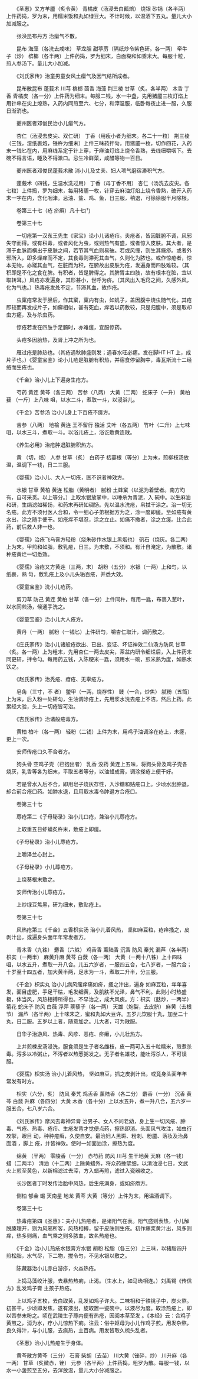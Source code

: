<!-- { "loadSidebar": true } -->
　　《圣惠》又方羊靥（炙令黄） 青橘皮（汤浸去白瓤焙） 烧银 砂锅（各半两）上件药捣，罗为末，用糯米饭和丸如绿豆大。不计时候，以温酒下五丸。量儿大小加减服之。

　　张涣昆布丹方 治瘿气不散。

　　昆布 海藻（各洗去咸味） 草龙胆 甜葶苈（隔纸炒令紫色研。各一两） 牵牛子（炒） 槟榔（各半两）上件药捣，罗为细末，白面糊和如黍米大。每服十粒，煎人参汤下。量儿大小加减。

　　《刘氏家传》治童男童女风土瘿气及因气结所成者。

　　昆布散昆布 蓬莪术 川芎 槟榔 茴香 海藻 荆三棱 甘草（炙。各半两） 木香 丁香 青橘皮（各一分）上件药为细末。每服二钱，水一中盏，先用猪靥三枚灯焰上用针串在尖上燎熟，入药内同煎至六、七分，和滓温服，临卧每夜止进一服，久服日渐消也。

　　夔州医者邓俊民治小儿瘿气方。

　　杏仁（汤浸去皮尖、双仁研） 丁香（用瘦小者为细末。各二十一粒） 荆三棱（三钱，湿纸裹炮，锉杵为细末）上件三味药拌匀，用猪靥一枚，切作四花，入药末一钱匕在内，用麻线系定于针上穿，于麻油灯焰上烧令香熟，去线细嚼咽下。去碗不得言语，睡及不得漱口。忌生冷鲜菜，咸醋等物一百日。

　　夔州医者邓俊民蓬莪术散 消小儿及丈夫、妇人项气磨宿滞积气方。

　　蓬莪术（四钱，生温水洗过用） 丁香（母丁香不用） 杏仁（汤洗去皮尖。各七粒）上件捣，罗为细末，每用猪靥一枚，针穿去麻油灯焰上烧令香熟，破开入药末一字在内，含化咽津。忌油、盐、鸡、鱼，日三服，稍退，可徐徐服半月除根。

　　卷第三十七（疮 疥癣）凡十七门

　　卷第三十七

　　一切疮第一汉东王先生《家宝》论小儿诸疮疖。夫疮者，皆因脏腑不调，风邪失守而得。或有积毒，或者风化为虫，或则热气有盛，或者惊入皮肤。其大者，是滞于血脉而横出于皮肤之间，若节其气血则易破。若或风缠，则生其瘾疹。或者外邪所入，即多燥痒而不定，其食毒则滞死其血气，久则化为脓也。或作惊疮者，惊本无物，亦蹉其血气，在脏而为积，在腑故出皮肤为疮，发遍身而四肢难较。（其积即是不化之食在脾。有积者，皆是脾得之。其脾胃主四肢，故有根本在脏，宜以取转耳。）风疮亦发遍身，其形甚小，世呼为疥。（其风出入毛窍之间，久感外风，化为气也。）热毒疮发处不定，节滞其血，故作疮。

　　虫窠疮常发于胫后，作其窠，窠内有虫，如虮子，盖因腹中烧虫随气化。其疮即较而再发成片子，如癣相似，甚有死血，痒若以药敷较，只是归腹中，须是取却虫方瘥，及与杀虫药。

　　惊疮若发在四肢手足腕时，亦难瘥，宜服惊药。

　　头疮多因胎热，及肾上冲之所为也。

　　雁过疮是肺热也。（其疮遇秋肺盛则发；遇春水旺必瘥。发在脚HT HT 上，成片子也。）《婴童宝鉴》论小儿疮是脏腑有积热，并宿食停留胸中，毒瓦斯流十二经络而生疮也。

　　《千金》治小儿上下遍身生疮方。

　　芍药 黄连 黄芩（各三两） 苦参（八两） 大黄（二两） 蛇床子（一升） 黄柏 菝 （一斤）上八味 咀，以水二斗，煮取一斗，以浸浴儿。

　　《千金》苦参汤 治小儿身上下百疮不瘥方。

　　苦参（八两） 地榆 黄连 王不留行 独活 艾叶（各五两） 竹叶（二升）上七味 咀，以水三斗，煮取一斗。以浴儿疮上，浴讫敷黄连散。

　　《养生必用》治疮肿退脏腑积热方。

　　黄 （切，焙） 人参 甘草（炙） 白药子 栝蒌根（等分）上为末，煎柳枝汤放温，温调下一钱，日二三服。

　　《婴孺》治小儿、大人一切疮，医不识者神效方。

　　水银 甘草 黄柏 黄连 松脂（黄明者） 腻粉 土蜂窠（以泥为着壁者。南方均有，自可采觅。以上等分。）上取水银放掌中，以唾杀为青泥，入 碗中。以生麻油和研，生绢滤如稀饧，和药末再研如稠饧。先以温水洗疮，帛拭干涂之。治一切无名疮。此方不须付医人合和，令一细心子弟根据方为之，涂一度即瘥。至如疮有黄水出，涂之随手便干。如疮痒不堪忍，涂之立止。如痛不撒者，涂之立瘥。比合此药，前后救人非一也。

　　《婴孺》治疮飞乌膏方轻粉（烧朱砂作水银上黑烟也） 矾石（烧灰。各二两）上为末。甲煎和如脂，敷乳疮，日三。为末敷，不须和。有汁自淹定，为散敷。诸种疮黄烂一切悉效。

　　《婴孺》治疮又方黄连（三两，末） 胡粉（五分） 水银（一两）上和匀，以纸裹，熟 匀，敷乳疮上及小儿头垢百疮，并悉大效。

　　《婴童宝鉴》洗小儿疮药。

　　剪刀草 防己 黄连 黄柏 甘草（各一分）上件同杵，每用一匙，布裹入葱叶，以水同煎汤，候通手洗之。

　　《婴童宝鉴》治小儿大人疮方。

　　黄丹（一两） 腻粉（一钱匕）上件研匀，嚼杏仁取汁，调药敷之。

　　《庄氏家传》治小儿诸般疮欲出、已出、变证、坏证神效二仙汤方防风 甘草（炙。各一两）上为粗末，先用杏仁一两去皮尖，茶盆内研令细烂后，入上件药末同更研，拌令匀。每用药五钱，入陈粳米一匙，须用水一碗，煎米熟为度，如熟水饮之。

　　《赵氏家传》治秃疮、疳疮、无辜疮方。

　　皂角（三寸，不 者） 鳖甲（一两，烧存性） 豉（一合，炒焦） 腻粉（五筒）上为末，后入粉一处研匀，生油调涂疮上，先用浆水洗去疮上不洁，然后上药。此累经大验，头上一切疮皆可治。

　　《吉氏家传》治诸般疮毒方。

　　黄柏 柏叶（各一两） 轻粉（二钱）上件为末，用鸡子油调涂在疮上，未瘥，更上一次。

　　安师传疮口久不合者方。

　　狗头骨 空鸡子壳（已抱出者） 乳香 没药 黄连上五味，将狗头骨及鸡子壳各烧灰，乳香等各为细末，平取五者等分，以油蜡成膏，调涂搽疮上便干好。

　　若是曾水入后不合，即用皂子烧灰存性，入沙糖和贴疮口上。少顷水出肿退，却合前合疮口药。如肿水退，且用取水毒令肿退方合疮口。

　　卷第三十七

　　蓐疮第二《子母秘录》治小儿口疮，兼治小儿蓐疮方。

　　上取重五日虾蟆炙杵末，敷疮上即瘥。

　　《子母秘录》治小儿蓐疮方。

　　上嚼泽兰心封上。

　　《子母秘录》小儿蓐疮方。

　　上烧葵根末敷之。

　　安师传治小儿蓐疮方。

　　上炒绿豆焦黑，研为细末，敷贴疮上。

　　卷第三十七

　　风热疮第三《千金》五香枳实汤 治小儿着风热， 坚如麻豆粒，疮痒搔之，皮剥汁出，或遍身头面年年常发者方。

　　青木香（九铢） 麝香（六铢） 鸡舌香 薰陆香 沉香 防风 秦艽 漏芦（各半两） 枳实（一两半） 麻黄升麻 黄芩 白蔹（各一两） 大黄（一两十八铢）上十四味 咀，以水五升，煮取一升八合。儿五六岁者，一服四五合，七八岁者，一服六合；十岁至十四五者，加大黄半两，足水为一斗，煮取二升半，分三服。

　　《千金》枳实丸 治小儿病风瘙痒痛如疥，搔之汁出，遍身 如麻豆粒，年年喜发，面目虚肥，手足干枯，毛发细黄，及肌肤不光泽，鼻气不利。此则小时热盛极，体当风，风热相搏所得也。不早治之，成大风疾。方：枳实（麸炒，一两半） 菊花 蛇床子 防风 白薇 浮萍 蒺藜子（各一两） 天雄（炮裂，去皮脐） 麻黄（去根节） 漏芦（各半两）上十味末之，蜜和丸如大豆许。五岁儿饮服十丸，加至二十丸，日二服。五岁以上者，随意加之。儿大者，可为散服。

　　日华子治游风、热毒、风疹、恶疮、疥癞，小儿壮热方。

　　上并煎楝皮汤浸洗，服食须是生子者名雌枝，皮一两可入五十粒糯米，煎煮杀毒。泻多以冷粥止，不泻者以热葱粥发之。无子者名雄枝，能吐泻杀人，不可误服。

　　《婴孺》枳实汤 治小儿着风热， 坚如麻豆，抓之皮剥汁出，或竟身头面年年常发有时方。

　　枳实（六分，炙） 防风 秦艽 鸡舌香 薰陆香（各二分） 麝香（一分） 沉香 黄芩 白蔹 升麻（各四分）大黄 木香（各十分）上以水五升，煮一升八合，五六岁一服五合，七八岁六合。

　　《刘氏家传》摩风去毒神异膏 治男子、女人不问老幼，身上生一切风疮、肿毒、气疮、热毒、疮疖、生疮发背才觉便点药，擦热即消。头面风气攻注，如虫行攻掣，眼目 动，种种疮癣，久使自安。最治妇人黑斑、粉刺、粉靥、落妆及治鼻面酒 ，脚上 疮，并皆神效。使时一如面油涂，擦热为度。

　　绵黄 （半两） 零陵香（一分） 赤芍药 防风 川芎 生干地黄 天麻（各一钱） 蜡（二两半） 清油（十二两）上除黄蜡外，将众药捶擘细，以清油浸七日，文武火上煎至黄色，以新棉滤过去滓，方入蜡再煎，滤过入瓷器收之。

　　长沙医者丁时发传治胎中风热，后生疮满身，或如疥痨方。

　　侧柏 郁金 蝎 天南星 地龙 黄芩 大黄（等分）上件为末，用温酒调下。

　　卷第三十七

　　热毒疮第四《圣惠》：夫小儿热疮者，是诸阳气在表。阳气盛则表热，小儿解脱腠理开，则为风邪所客，风热相搏，留于皮肤则生疮。初作瘭浆黄汁出，风多则痒，热多则痛，血气乘之则多脓血，故名热疮也。

　　《千金》治小儿热疮水银膏方水银 胡粉 松脂（各三分）上三味，以猪脂四升煎松脂，水气尽，下二物，搅令匀，不见水银以敷之。

　　陈藏器治小儿赤白游疹，火焱热疮。

　　上捣马藻绞汁服，去暴热热痢，止渴。（生水上，如马齿相连。）刘禹锡《传信方》乱发鸡子膏 主孩子热疮。

　　上以鸡子五枚，去白取黄，乱发如鸡子许大。二味相和于铁铫子中，炭火熬。初甚干，少顷即发焦，遂有液出，旋取置一瓷碗中，以液尽为度。取涂热疮上，即以苦参末粉之。顷在武陵生子蓐内便有热疮，因阅本草至发 。《本经》云：合鸡子黄煎之，消为水，疗小儿惊热下痢。注云：俗中妪母为小儿作鸡子煎，用发杂熬，良久得汁，与小儿服，去痰热，主百病。用发皆取久梳头乱者。

　　《圣惠》治小儿热疮生于身体。

　　黄芩散方黄芩（三分） 石膏 柴胡（去苗） 川大黄（锉碎，炒） 川升麻（各一两） 甘草（炙微赤，锉） 元参（各半两）上件药捣，粗罗为散。每服一钱，以水一小盏煎至五分，去滓放温，量儿大小分减服之。
